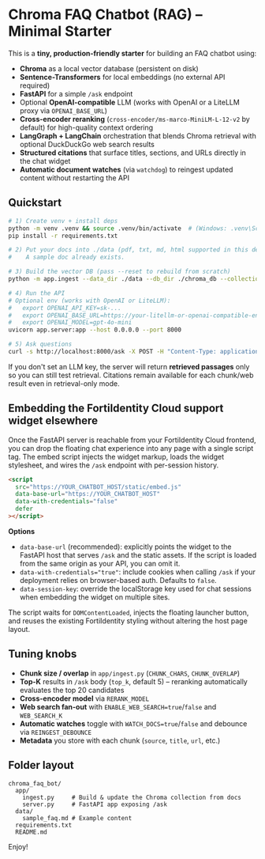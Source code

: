 # Chroma FAQ Chatbot (RAG) – Minimal Starter

This is a **tiny, production-friendly starter** for building an FAQ chatbot using:
- **Chroma** as a local vector database (persistent on disk)
- **Sentence-Transformers** for local embeddings (no external API required)
- **FastAPI** for a simple `/ask` endpoint
- Optional **OpenAI-compatible** LLM (works with OpenAI or a LiteLLM proxy via `OPENAI_BASE_URL`)
- **Cross-encoder reranking** (`cross-encoder/ms-marco-MiniLM-L-12-v2` by default) for high-quality context ordering
- **LangGraph + LangChain** orchestration that blends Chroma retrieval with optional DuckDuckGo web search results
- **Structured citations** that surface titles, sections, and URLs directly in the chat widget
- **Automatic document watches** (via `watchdog`) to reingest updated content without restarting the API

## Quickstart

```bash
# 1) Create venv + install deps
python -m venv .venv && source .venv/bin/activate  # (Windows: .venv\Scripts\activate)
pip install -r requirements.txt

# 2) Put your docs into ./data (pdf, txt, md, html supported in this demo)
#    A sample doc already exists.

# 3) Build the vector DB (pass --reset to rebuild from scratch)
python -m app.ingest --data_dir ./data --db_dir ./chroma_db --collection faq --reset

# 4) Run the API
# Optional env (works with OpenAI or LiteLLM):
#   export OPENAI_API_KEY=sk-...
#   export OPENAI_BASE_URL=https://your-litellm-or-openai-compatible-endpoint/v1/
#   export OPENAI_MODEL=gpt-4o-mini
uvicorn app.server:app --host 0.0.0.0 --port 8000

# 5) Ask questions
curl -s http://localhost:8000/ask -X POST -H "Content-Type: application/json" -d '{"question": "What is this project?"}' | jq
```

If you don't set an LLM key, the server will return **retrieved passages** only so you can still test retrieval. Citations remain available for each chunk/web result even in retrieval-only mode.

## Embedding the FortiIdentity Cloud support widget elsewhere

Once the FastAPI server is reachable from your FortiIdentity Cloud frontend, you can drop the floating chat experience into any page with a single script tag. The embed script injects the widget markup, loads the widget stylesheet, and wires the `/ask` endpoint with per-session history.

```html
<script
  src="https://YOUR_CHATBOT_HOST/static/embed.js"
  data-base-url="https://YOUR_CHATBOT_HOST"
  data-with-credentials="false"
  defer
></script>
```

**Options**

- `data-base-url` (recommended): explicitly points the widget to the FastAPI host that serves `/ask` and the static assets. If the script is loaded from the same origin as your API, you can omit it.
- `data-with-credentials="true"`: include cookies when calling `/ask` if your deployment relies on browser-based auth. Defaults to `false`.
- `data-session-key`: override the localStorage key used for chat sessions when embedding the widget on multiple sites.

The script waits for `DOMContentLoaded`, injects the floating launcher button, and reuses the existing FortiIdentity styling without altering the host page layout.

## Tuning knobs
- **Chunk size / overlap** in `app/ingest.py` (`CHUNK_CHARS`, `CHUNK_OVERLAP`)
- **Top-K** results in `/ask` body (`top_k`, default 5) – reranking automatically evaluates the top 20 candidates
- **Cross-encoder model** via `RERANK_MODEL`
- **Web search fan-out** with `ENABLE_WEB_SEARCH=true`/`false` and `WEB_SEARCH_K`
- **Automatic watches** toggle with `WATCH_DOCS=true`/`false` and debounce via `REINGEST_DEBOUNCE`
- **Metadata** you store with each chunk (`source`, `title`, `url`, etc.)

## Folder layout
```
chroma_faq_bot/
  app/
    ingest.py     # Build & update the Chroma collection from docs
    server.py     # FastAPI app exposing /ask
  data/
    sample_faq.md # Example content
  requirements.txt
  README.md
```

Enjoy!
